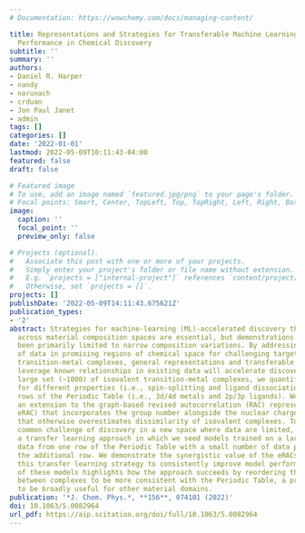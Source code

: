 ```yaml
---
# Documentation: https://wowchemy.com/docs/managing-content/

title: Representations and Strategies for Transferable Machine Learning Improve Model
  Performance in Chemical Discovery
subtitle: ''
summary: ''
authors:
- Daniel R. Harper
- nandy
- narunach
- crduan
- Jon Paul Janet
- admin
tags: []
categories: []
date: '2022-01-01'
lastmod: 2022-05-09T10:11:43-04:00
featured: false
draft: false

# Featured image
# To use, add an image named `featured.jpg/png` to your page's folder.
# Focal points: Smart, Center, TopLeft, Top, TopRight, Left, Right, BottomLeft, Bottom, BottomRight.
image:
  caption: ''
  focal_point: ''
  preview_only: false

# Projects (optional).
#   Associate this post with one or more of your projects.
#   Simply enter your project's folder or file name without extension.
#   E.g. `projects = ["internal-project"]` references `content/project/deep-learning/index.md`.
#   Otherwise, set `projects = []`.
projects: []
publishDate: '2022-05-09T14:11:43.675621Z'
publication_types:
- '2'
abstract: Strategies for machine-learning (ML)-accelerated discovery that are general
  across material composition spaces are essential, but demonstrations of ML have
  been primarily limited to narrow composition variations. By addressing the scarcity
  of data in promising regions of chemical space for challenging targets such as open-shell
  transition-metal complexes, general representations and transferable ML models that
  leverage known relationships in existing data will accelerate discovery. Over a
  large set (∼1000) of isovalent transition-metal complexes, we quantify evident relationships
  for different properties (i.e., spin-splitting and ligand dissociation) between
  rows of the Periodic Table (i.e., 3d/4d metals and 2p/3p ligands). We demonstrate
  an extension to the graph-based revised autocorrelation (RAC) representation (i.e.,
  eRAC) that incorporates the group number alongside the nuclear charge heuristic
  that otherwise overestimates dissimilarity of isovalent complexes. To address the
  common challenge of discovery in a new space where data are limited, we introduce
  a transfer learning approach in which we seed models trained on a large amount of
  data from one row of the Periodic Table with a small number of data points from
  the additional row. We demonstrate the synergistic value of the eRACs alongside
  this transfer learning strategy to consistently improve model performance. Analysis
  of these models highlights how the approach succeeds by reordering the distances
  between complexes to be more consistent with the Periodic Table, a property we expect
  to be broadly useful for other material domains.
publication: '*J. Chem. Phys.*, **156**, 074101 (2022)'
doi: 10.1063/5.0082964
url_pdf: https://aip.scitation.org/doi/full/10.1063/5.0082964
---
```


